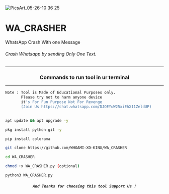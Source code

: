 ![PicsArt_05-26-10 36 25](https://user-images.githubusercontent.com/70594016/170420481-a4f3f65c-7ce5-4cb7-82a5-c6dd26bb3b6a.jpg)


# WA_CRASHER
WhatsApp Crash With one  Message

###### Crash Whatsapp by  sending Only One Text.
***
### <p align="center">Commands to run tool in ur terminal
***

```bash
Note : Tool is Made of Educational Purposes only.
       Please try not to harm anyone device 
       it's For Fun Purpose Not For Revenge
       (Join Us https://chat.whatsapp.com/DJOEYuW25xiEhX11ZeldUP)
       
```
```bash
apt update && apt upgrade -y
```
```bash
pkg install python git -y
```
```bash
pip install colorama
```
```bash
git clone https://github.com/WHOAMI-XD-KING/WA_CRASHER
```
```bash
cd WA_CRASHER
```
```bash
chmod +x WA_CRASHER.py (optional)
```
```bash
python3 WA_CRASHER.py
```
##### <p align="center">```And Thanks for choosing this tool Support Us !```

